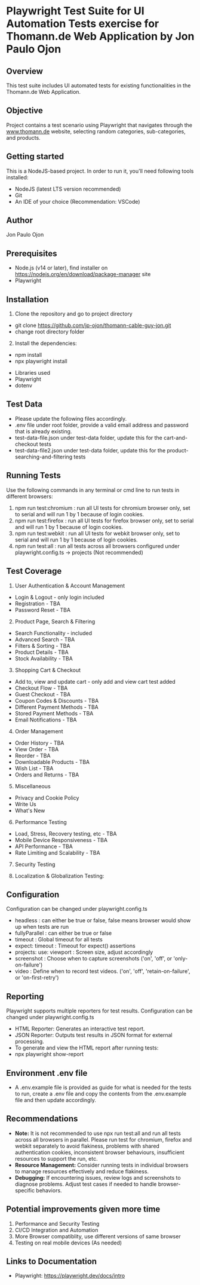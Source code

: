 # Playwright Test Suite for UI Automation Tests exercise for Thomann.de Web Application by Jon Paulo Ojon
## Overview
This test suite includes UI automated tests for existing functionalities in the Thomann.de Web Application.

## Objective
Project contains a test scenario using Playwright that navigates through the www.thomann.de website, selecting random categories, sub-categories, and products.

## Getting started
This is a NodeJS-based project. In order to run it, you'll need following tools installed:

- NodeJS (latest LTS version recommended)
- Git
- An IDE of your choice (Recommendation: VSCode)

## Author
Jon Paulo Ojon

## Prerequisites
* Node.js (v14 or later), find installer on https://nodejs.org/en/download/package-manager site
* Playwright

## Installation
1. Clone the repository and go to project directory
- git clone https://github.com/jp-ojon/thomann-cable-guy-jon.git
- change root directory folder

2. Install the dependencies:
- npm install
- npx playwright install

* Libraries used
* Playwright
* dotenv

## Test Data
- Please update the following files accordingly.
- .env file under root folder, provide a valid email address and password that is already existing.
- test-data-file.json under test-data folder, update this for the cart-and-checkout tests
- test-data-file2.json under test-data folder, update this for the product-searching-and-filtering tests

## Running Tests
Use the following commands in any terminal or cmd line to run tests in different browsers:
1. npm run test:chromium    : run all UI tests for chromium browser only, set to serial and will run 1 by 1 because of login cookies.
2. npm run test:firefox     : run all UI tests for firefox browser only, set to serial and will run 1 by 1 because of login cookies.
3. npm run test:webkit      : run all UI tests for webkit browser only, set to serial and will run 1 by 1 because of login cookies.
4. npm run test:all         : run all tests across all browsers configured under playwright.config.ts -> projects (Not recommended)

## Test Coverage
1. User Authentication & Account Management
- Login & Logout    - only login included
- Registration      - TBA
- Password Reset    - TBA

2. Product Page, Search & Filtering
- Search Functionality  - included
- Advanced Search       - TBA
- Filters & Sorting     - TBA
- Product Details       - TBA
- Stock Availability    - TBA

3. Shopping Cart & Checkout
- Add to, view and update cart  - only add and view cart test added
- Checkout Flow                 - TBA
- Guest Checkout                - TBA
- Coupon Codes & Discounts      - TBA
- Different Payment Methods     - TBA
- Stored Payment Methods        - TBA
- Email Notifications           - TBA

4. Order Management
- Order History         - TBA
- View Order            - TBA
- Reorder               - TBA
- Downloadable Products - TBA
- Wish List             - TBA
- Orders and Returns    - TBA

5. Miscellaneous
- Privacy and Cookie Policy
- Write Us
- What's New

6. Performance Testing
- Load, Stress, Recovery testing, etc   - TBA
- Mobile Device Responsiveness          - TBA
- API Performance                       - TBA
- Rate Limiting and Scalability         - TBA

7. Security Testing

8. Localization & Globalization Testing:

## Configuration
Configuration can be changed under playwright.config.ts
- headless                  : can either be true or false, false means browser would show up when tests are run
- fullyParallel             : can either be true or false
- timeout                   : Global timeout for all tests
- expect: timeout           : Timeout for expect() assertions
- projects: use: viewport   : Screen size, adjust accordingly
- screenshot                : Choose when to capture screenshots ('on', 'off', or 'only-on-failure')
- video                     : Define when to record test videos. ('on', 'off', 'retain-on-failure', or 'on-first-retry')

## Reporting
Playwright supports multiple reporters for test results. Configuration can be changed under playwright.config.ts
- HTML Reporter: Generates an interactive test report.
- JSON Reporter: Outputs test results in JSON format for external processing.
- To generate and view the HTML report after running tests:
- npx playwright show-report

## Environment .env file
- A .env.example file is provided as guide for what is needed for the tests to run, create a .env file and copy the contents from the .env.example file and then update accordingly.

## Recommendations
- **Note:** It is not recommended to use npx run test:all and run all tests across all browsers in parallel. Please run test for chromium, firefox and webkit separately to avoid flakiness, problems with shared authentication cookies, inconsistent browser behaviours, insufficient resources to support the run, etc.
- **Resource Management:** Consider running tests in individual browsers to manage resources effectively and reduce flakiness.
- **Debugging:** If encountering issues, review logs and screenshots to diagnose problems. Adjust test cases if needed to handle browser-specific behaviors.

## Potential improvements given more time
1. Performance and Security Testing
2. CI/CD Integration and Automation
3. More Browser compatiblity, use different versions of same browser
4. Testing on real mobile devices (As needed)

## Links to Documentation
- Playwright: https://playwright.dev/docs/intro